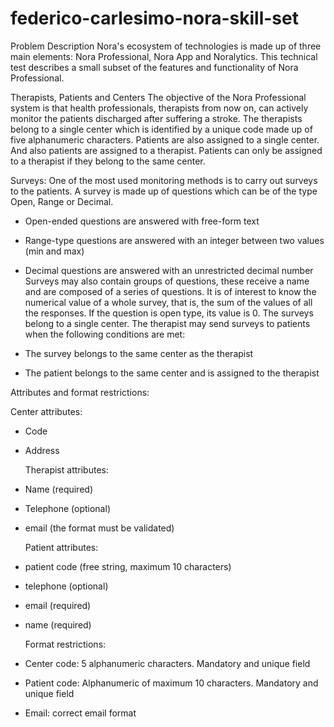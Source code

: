 # federico-carlesimo-nora-skill-set

Problem Description
Nora's ecosystem of technologies is made up of three main elements: Nora Professional, Nora
App and Noralytics. This technical test describes a small subset of the features and functionality
of Nora Professional.

Therapists, Patients and Centers
The objective of the Nora Professional system is that health professionals, therapists from now
on, can actively monitor the patients discharged after suffering a stroke. The therapists belong
to a single center which is identified by a unique code made up of five alphanumeric characters.
Patients are also assigned to a single center. And also patients are assigned to a therapist.
Patients can only be assigned to a therapist if they belong to the same center.

Surveys:
One of the most used monitoring methods is to carry out surveys to the patients. A survey is
made up of questions which can be of the type Open, Range or Decimal.

- Open-ended questions are answered with free-form text
- Range-type questions are answered with an integer between two values (min and max)
- Decimal questions are answered with an unrestricted decimal number
  Surveys may also contain groups of questions, these receive a name and are composed of a
  series of questions.
  It is of interest to know the numerical value of a whole survey, that is, the sum of the values of
  all the responses. If the question is open type, its value is 0.
  The surveys belong to a single center. The therapist may send surveys to patients when the
  following conditions are met:

- The survey belongs to the same center as the therapist
- The patient belongs to the same center and is assigned to the therapist

Attributes and format restrictions:

Center attributes:

- Code
- Address

  Therapist attributes:

- Name (required)
- Telephone (optional)
- email (the format must be validated)

  Patient attributes:

- patient code (free string, maximum 10 characters)
- telephone (optional)
- email (required)
- name (required)

  Format restrictions:

- Center code: 5 alphanumeric characters. Mandatory and unique field
- Patient code: Alphanumeric of maximum 10 characters. Mandatory and unique field
- Email: correct email format
